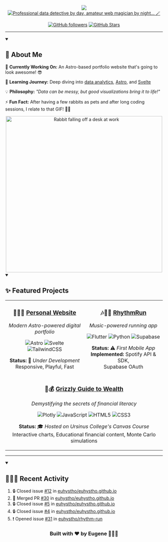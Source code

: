 <div align="center">
  <img src="https://capsule-render.vercel.app/api?type=speech&height=300&color=gradient&customColorList=3,13,17,19,22,26&text=Hi%20👋🏻&section=header&reversal=true&textBg=false&fontColor=ffffff&fontSize=80&animation=scaleIn&desc=I%27m%20Eugene!&descAlignY=65&fontAlignY=40&descSize=40" />
</div>

<div align="center">
  <a href="https://git.io/typing-svg"><img src="https://readme-typing-svg.demolab.com?font=Avenir&weight=600&size=40&duration=3000&color=777777&center=true&vCenter=true&multiline=true&repeat=false&width=750&height=130&lines=Data+nerd+by+day%2C;amateur+web+magician+by+night...+%F0%9F%AA%84" alt="Professional data detective by day, amateur web magician by night... 🪄" /></a>
</div>

<div align="center">
  
[![GitHub followers](https://img.shields.io/github/followers/euhystho?style=for-the-badge&color=f8f8f2&labelColor=4c2719&logo=github)](https://github.com/euhystho)
[![GitHub Stars](https://img.shields.io/github/stars/euhystho?style=for-the-badge&color=f8f8f2&labelColor=FFC71F&logo=star)](https://github.com/euhystho)

</div>

---

<details open>
<summary>
  
  ## 💫 About Me
  
</summary>



<div align="center">
<div align="left">
  
🔭 <strong>Currently Working On:</strong> An Astro-based portfolio website that's going to look awesome! 😎  <br/>

  
🌱 <strong>Learning Journey:</strong> Deep diving into <a href="https://www.datacamp.com">data analytics</a>, <a href="https://astro.build">Astro</a>, and <a href="https://svelte.dev">Svelte</a><br/>


💡 <strong>Philosophy:</strong> <em>"Data can be messy, but good visualizations bring it to life!"</em><br/>


⚡ <strong>Fun Fact:</strong> After having a few rabbits as pets and after long coding sessions, I relate to that GIF! 🐰😴

  
</div>
    <img style="width: 500px" src="https://media1.giphy.com/media/v1.Y2lkPTc5MGI3NjExMTNuZ2JqbDlycDBlMWExdTduNW5oajhvOGdwYXlodzZxdXFzbm93ZiZlcD12MV9pbnRlcm5hbF9naWZfYnlfaWQmY3Q9Zw/NKeVGRQ8Uj7Da/giphy.gif" alt="Rabbit falling off a desk at work"/>
</div>

</details>

<details open>

<summary>

## ✨ Featured Projects

</summary>
<div align="center">

<table width="100%">
<tr>
<td width="50%" align="center">

### 👨🏻‍💻 [Personal Website](https://github.com/euhystho/euhystho.github.io)

_Modern Astro-powered digital portfolio_

![Astro](https://img.shields.io/badge/astro-%232C2052.svg?style=for-the-badge&logo=astro&logoColor=white)
![Svelte](https://img.shields.io/badge/svelte-%23f1413d.svg?style=for-the-badge&logo=svelte&logoColor=white)
![TailwindCSS](https://img.shields.io/badge/tailwindcss-%2338B2AC.svg?style=for-the-badge&logo=tailwind-css&logoColor=white)

**Status:** 🚧 _Under Development_  
Responsive, Playful, Fast

</td>
<td width="50%" align="center">

### 🎶🏃‍♂️ [RhythmRun](https://github.com/euhystho/rhythm-run)

_Music-powered running app_

![Flutter](https://img.shields.io/badge/Flutter-%2302569B.svg?style=for-the-badge&logo=Flutter&logoColor=white)
![Python](https://img.shields.io/badge/python-3670A0?style=for-the-badge&logo=python&logoColor=ffdd54)
![Supabase](https://img.shields.io/badge/Supabase-3ECF8E?style=for-the-badge&logo=supabase&logoColor=white)

**Status:** ⚠️ _First Mobile App_ <br>
**Implemented:** Spotify API & SDK, <br> Supabase OAuth

</td>
</tr>
<tr>
<td colspan="2" align="center">

### 🐻💰 [Grizzly Guide to Wealth](https://github.com/euhystho/finlit_ggtw)

_Demystifying the secrets of financial literacy_

![Plotly](https://img.shields.io/badge/Plotly-%233F4F75.svg?style=for-the-badge&logo=plotly&logoColor=white)
![JavaScript](https://img.shields.io/badge/javascript-%23323330.svg?style=for-the-badge&logo=javascript&logoColor=%23F7DF1E)
![HTML5](https://img.shields.io/badge/html5-%23E34F26.svg?style=for-the-badge&logo=html5&logoColor=white)
![CSS3](https://img.shields.io/badge/css3-%231572B6.svg?style=for-the-badge&logo=css3&logoColor=white)

**Status:** 🎓 _Hosted on Ursinus College's Canvas Course_  
Interactive charts, Educational financial content, Monte Carlo simulations

</td>
</tr>
</table>

</div>
</details>

---

<details open>
<summary>

## 👨🏻‍💻 Recent Activity

</summary>

<!--START_SECTION:activity-->
1. 🔒 Closed issue [#12](https://github.com/euhystho/euhystho.github.io/issues/12) in [euhystho/euhystho.github.io](https://github.com/euhystho/euhystho.github.io)
2. 🎉 Merged PR [#30](https://github.com/euhystho/euhystho.github.io/pull/30) in [euhystho/euhystho.github.io](https://github.com/euhystho/euhystho.github.io)
3. 🔒 Closed issue [#5](https://github.com/euhystho/euhystho.github.io/issues/5) in [euhystho/euhystho.github.io](https://github.com/euhystho/euhystho.github.io)
4. 🔒 Closed issue [#4](https://github.com/euhystho/euhystho.github.io/issues/4) in [euhystho/euhystho.github.io](https://github.com/euhystho/euhystho.github.io)
5. ❗ Opened issue [#31](https://github.com/euhystho/rhythm-run/issues/31) in [euhystho/rhythm-run](https://github.com/euhystho/rhythm-run)
<!--END_SECTION:activity-->

</details>

<div align="center">
  
 ### Built with ❤️ by Eugene 👨🏻‍💻
  
</div>
